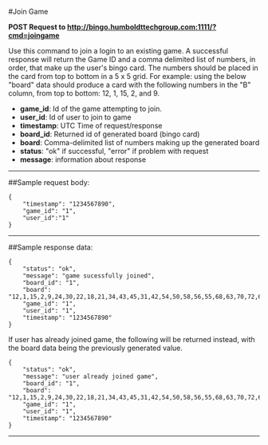 #Join Game

**POST Request to http://bingo.humboldttechgroup.com:1111/?cmd=joingame**

Use this command to join a login to an existing game. A successful response will return the Game ID and a comma delimited list of numbers, in order, that make up the user's bingo card. The numbers should be placed in the card from top to bottom in a 5 x 5 grid. For example: using the below "board" data should produce a card with the following numbers in the "B" column, from top to bottom: 12, 1, 15, 2, and 9.

- **game_id**: Id of the game attempting to join. 
- **user_id**: Id of user to join to game
- **timestamp**: UTC Time of request/response
- **board_id**: Returned id of generated board (bingo card)
- **board**: Comma-delimited list of numbers making up the generated board
- **status**: "ok" if successful, "error" if problem with request
- **message**: information about response


* * *

##Sample request body: 

	{  
 		"timestamp": "1234567890",  
 		"game_id": "1",  
 		"user_id":"1"  
	}
* * *

##Sample response data:

	{  
		"status": "ok",  
 		"message": "game sucessfully joined",  
		"board_id": "1",
 		"board": "12,1,15,2,9,24,30,22,18,21,34,43,45,31,42,54,50,58,56,55,68,63,70,72,62",  
 		"game_id": "1",
		"user_id": "1",
		"timestamp": "1234567890"
	}
If user has already joined game, the following will be returned instead, with the board data being the previously generated value.
	
	{  
		"status": "ok",  
 		"message": "user already joined game",  
		"board_id": "1",
 		"board": "12,1,15,2,9,24,30,22,18,21,34,43,45,31,42,54,50,58,56,55,68,63,70,72,62",  
 		"game_id": "1",
		"user_id": "1",
		"timestamp": "1234567890"
	}
* * *